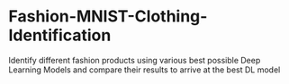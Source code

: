 # Fashion-MNIST-Clothing-Identification
Identify different fashion products using various best possible Deep Learning Models and compare their results to arrive at the best DL model
